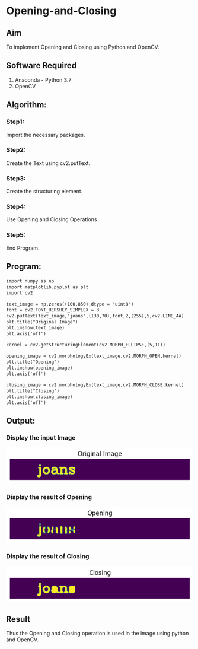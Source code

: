 # Opening-and-Closing

## Aim
To implement Opening and Closing using Python and OpenCV.

## Software Required
1. Anaconda - Python 3.7
2. OpenCV
## Algorithm:
### Step1:
Import the necessary packages.

### Step2:
Create the Text using cv2.putText.

### Step3:
Create the structuring element.

### Step4:
Use Opening and Closing Operations

### Step5:
End Program.

## Program:
~~~
import numpy as np
import matplotlib.pyplot as plt
import cv2
~~~
~~~
text_image = np.zeros((100,850),dtype = 'uint8')
font = cv2.FONT_HERSHEY_SIMPLEX = 3
cv2.putText(text_image,"joans",(130,70),font,2,(255),5,cv2.LINE_AA)
plt.title("Original Image")
plt.imshow(text_image)
plt.axis('off')
~~~
~~~
kernel = cv2.getStructuringElement(cv2.MORPH_ELLIPSE,(5,11))
~~~
~~~
opening_image = cv2.morphologyEx(text_image,cv2.MORPH_OPEN,kernel)
plt.title("Opening")
plt.imshow(opening_image)
plt.axis('off')
~~~
~~~
closing_image = cv2.morphologyEx(text_image,cv2.MORPH_CLOSE,kernel)
plt.title("Closing")
plt.imshow(closing_image)
plt.axis('off')
~~~
## Output:

### Display the input Image
![](a1.png)

### Display the result of Opening
![](a2.png)

### Display the result of Closing
![](a3.png)


## Result
Thus the Opening and Closing operation is used in the image using python and OpenCV.
